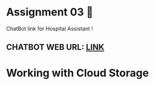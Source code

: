 <h1>Assignment 03 🎯</h1>

ChatBot link for  Hospital Assistant !
<h2> CHATBOT WEB URL: <a href="https://login.ibm.com/authsvc/mtfim/sps/authsvc?PolicyId=urn:ibm:security:authentication:asf:basicldapuser&Target=https%3A%2F%2Flogin.ibm.com%2Foidc%2Fendpoint%2Fdefault%2Fauthorize%3FqsId%3D72fdbadc-4a27-4a9f-893e-b0f02b88c4bd%26client_id%3DOGY3NzY3YmEtMzNiMi00">LINK</a>
  
  <h1>Working with Cloud Storage  </h1>
